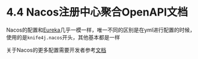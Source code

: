 # 4.4 Nacos注册中心聚合OpenAPI文档

Nacos的配置和[Eureka](aggregation-eureka.md)几乎一模一样，唯一不同的区别是在yml进行配置的时候，使用的是`knife4j.nacos`开头，其他基本都是一样


关于Nacos的更多配置需要开发者参考[文档](../documentation/knife4jAggregation.md)